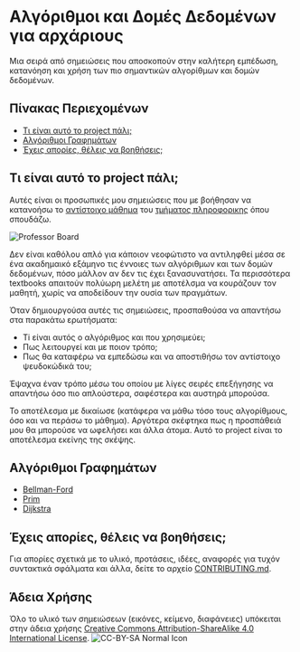 # Αλγόριθμοι και Δομές Δεδομένων για αρχάριους
Μια σειρά από σημειώσεις που αποσκοπούν στην καλήτερη εμπέδωση, κατανόηση και χρήση των πιο σημαντικών αλγορίθμων και δομών δεδομένων.

## Πίνακας Περιεχομένων

- [Τι είναι αυτό το project πάλι;](#Τι-είναι-αυτό-το-project-πάλι)
- [Αλγόριθμοι Γραφημάτων](#Αλγόριθμοι-Γραφημάτων)
- [Έχεις απορίες, θέλεις να βοηθήσεις;](#Έχεις-απορίες-θέλεις-να-βοηθήσεις)

## Τι είναι αυτό το project πάλι;

Αυτές είναι οι προσωπικές μου σημειώσεις που με βοήθησαν να κατανοήσω το [αντίστοιχο μάθημα](http://www.uom.gr/modules.php?op=modload&name=Semestr&file=index&tmima=6&categorymenu=2&kiklos=61&semester=2#1005-61-2) του [τμήματος πληροφορικης](http://www.uom.gr/index.php?tmima=6&categorymenu=2) όπου σπουδάζω.

![Professor Board](https://www.intelligenthq.com/wp-content/uploads/2013/01/Professor-Chalk-Board-Life-Lessons.jpg)

Δεν είναι καθόλου απλό για κάποιον νεοφώτιστο να αντιληφθεί μέσα σε ένα ακαδημαικό εξάμηνο τις έννοιες των αλγόριθμων και των δομών δεδομένων, πόσο μάλλον αν δεν τις έχει ξανασυνατήσει. Τα περισσότερα textbooks απαιτούν πολύωρη μελέτη με αποτέλσμα να κουράζουν τον μαθητή, χωρίς να αποδείδουν την ουσία των πραγμάτων.

Όταν δημιουργούσα αυτές τις σημειώσεις, προσπαθούσα να απαντήσω στα παρακάτω ερωτήσματα:

- Τi είναι αυτός ο αλγόριθμος και που χρησιμεύει;
- Πως λειτουργεί και με ποιον τρόπο;
- Πως θα καταφέρω να εμπεδώσω και να αποστιθήσω τον αντίστοιχο ψευδοκώδικά του;

Έψαχνα έναν τρόπο μέσω του οποίου με λίγες σειρές επεξήγησης να απαντήσω όσο πιο απλούστερα, σαφέστερα και αυστηρά μπορούσα.

Το αποτέλεσμα με δικαίωσε (κατάφερα να μάθω τόσο τους αλγορίθμους, όσο και να περάσω το μάθημα). Αργότερα σκέφτηκα πως η προσπάθειά μου θα μπορούσε να ωφελήσει και άλλα άτομα. Αυτό το project είναι το αποτέλεσμα εκείνης της σκέψης.

## Αλγόριθμοι Γραφημάτων

- [Bellman-Ford](./Graphs/Bellman-Ford/README.md)
- [Prim](./Graphs/Prim/README.md)
- [Dijkstra](./Graphs/Dijkstra/README.md)

## Έχεις απορίες, θέλεις να βοηθήσεις;

Για απορίες σχετικά με το υλικό, προτάσεις, ιδέες, αναφορές για τυχόν συντακτικά σφάλματα και άλλα, δείτε το αρχείο [CONTRIBUTING.md](./CONTRIBUTING.md).

## Άδεια Χρήσης
Όλο το υλικό των σημειώσεων (εικόνες, κείμενο, διαφάνειες) υπόκειται στην άδεια χρήσης [Creative Commons Attribution-ShareAlike 4.0 International License](http://creativecommons.org/licenses/by-sa/4.0). ![CC-BY-SA Normal Icon](https://i.creativecommons.org/l/by-sa/4.0/88x31.png)
